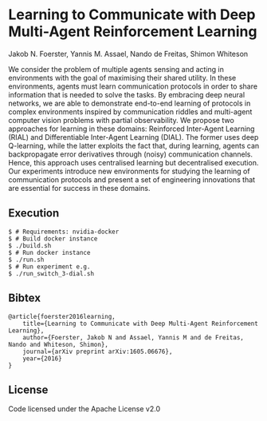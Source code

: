 
# Learning to Communicate with Deep Multi-Agent Reinforcement Learning

Jakob N. Foerster, Yannis M. Assael, Nando de Freitas, Shimon Whiteson

We consider the problem of multiple agents sensing and acting in environments with the goal of maximising their shared utility. In these environments, agents must learn communication protocols in order to share information that is needed to solve the tasks. By embracing deep neural networks, we are able to demonstrate end-to-end learning of protocols in complex environments inspired by communication riddles and multi-agent computer vision problems with partial observability. We propose two approaches for learning in these domains: Reinforced Inter-Agent Learning (RIAL) and Differentiable Inter-Agent Learning (DIAL). The former uses deep Q-learning, while the latter exploits the fact that, during learning, agents can backpropagate error derivatives through (noisy) communication channels. Hence, this approach uses centralised learning but decentralised execution. Our experiments introduce new environments for studying the learning of communication protocols and present a set of engineering innovations that are essential for success in these domains.

## Execution
```
$ # Requirements: nvidia-docker
$ # Build docker instance
$ ./build.sh
$ # Run docker instance
$ ./run.sh
$ # Run experiment e.g.
$ ./run_switch_3-dial.sh
```

## Bibtex

    @article{foerster2016learning,
        title={Learning to Communicate with Deep Multi-Agent Reinforcement Learning},
        author={Foerster, Jakob N and Assael, Yannis M and de Freitas, Nando and Whiteson, Shimon},
        journal={arXiv preprint arXiv:1605.06676},
        year={2016}
    }

## License

Code licensed under the Apache License v2.0